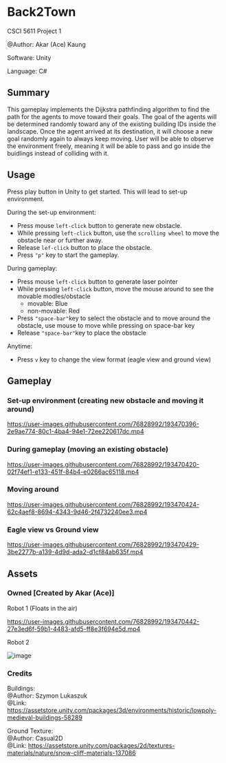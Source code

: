 # Back2Town

CSCI 5611 Project 1

@Author: Akar (Ace) Kaung

Software: Unity

Language: C#

## Summary
This gameplay implements the Dijkstra pathfinding algorithm to find the path for the agents to move toward their goals. 
The goal of the agents will be determined randomly toward any of the existing building IDs inside the landscape.
Once the agent arrived at its destination, it will choose a new goal randomly again to always keep moving.
User will be able to observe the environment freely, meaning it will be able to pass and go inside the buidlings instead of colliding with it.

## Usage

Press play button in Unity to get started. This will lead to set-up environment. <br>

During the set-up environment:
  - Press mouse `left-click` button to generate new obstacle.
  - While pressing `left-click` button, use the `scrolling wheel` to move the obstacle near or further away.
  - Release `lef-click` button to place the obstacle.
  - Press `"p"` key to start the gameplay.

During gameplay:
  - Press mouse `left-click` button to generate laser pointer
  - While pressing `left-click` button, move the mouse around to see the movable modles/obstacle 
    - movable: Blue
    - non-movable: Red
  - Press `"space-bar"`key to select the obstacle and to move around the obstacle, use mouse to move while pressing on space-bar key
  - Release `"space-bar"`key to place the obstacle

Anytime:
  - Press `v` key to change the view format (eagle view and ground view) 

## Gameplay

### Set-up environment (creating new obstacle and moving it around)

https://user-images.githubusercontent.com/76828992/193470396-2e9ae774-80c1-4ba4-94e1-72ee220617dc.mp4

### During gameplay (moving an existing obstacle)

https://user-images.githubusercontent.com/76828992/193470420-02f74ef1-e133-451f-84b4-e0266ac65118.mp4

### Moving around

https://user-images.githubusercontent.com/76828992/193470424-62c4aef8-8694-4343-9d46-2f4732240ee3.mp4

### Eagle view vs Ground view


https://user-images.githubusercontent.com/76828992/193470429-3be2277b-a139-4d9d-ada2-d1cf84ab635f.mp4

## Assets
### Owned \[Created by Akar (Ace)]
Robot 1 (Floats in the air)

https://user-images.githubusercontent.com/76828992/193470442-27e3ed6f-59b1-4483-afd5-ff8e3f694e5d.mp4

Robot 2 

![image](https://media.github.umn.edu/user/17933/files/d8332845-7ac1-4df1-8d1c-7535943f126f)

### Credits
Buildings: <br>
  @Author: Szymon Lukaszuk<br>
  @Link: https://assetstore.unity.com/packages/3d/environments/historic/lowpoly-medieval-buildings-58289
  
Ground Texture: <br>
  @Author: Casual2D<br>
  @Link: https://assetstore.unity.com/packages/2d/textures-materials/nature/snow-cliff-materials-137086
